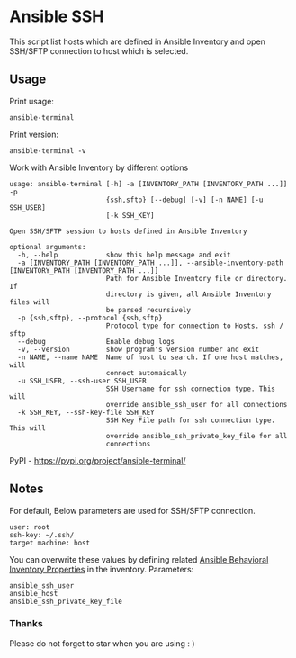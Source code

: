 # Ansible SSH
This script list hosts which are defined in Ansible Inventory and open SSH/SFTP connection to host which is selected.

## Usage
Print usage:

```ansible-terminal ```

Print version:

```ansible-terminal -v```

Work with Ansible Inventory by different options

```
usage: ansible-terminal [-h] -a [INVENTORY_PATH [INVENTORY_PATH ...]] -p
                        {ssh,sftp} [--debug] [-v] [-n NAME] [-u SSH_USER]
                        [-k SSH_KEY]

Open SSH/SFTP session to hosts defined in Ansible Inventory

optional arguments:
  -h, --help            show this help message and exit
  -a [INVENTORY_PATH [INVENTORY_PATH ...]], --ansible-inventory-path [INVENTORY_PATH [INVENTORY_PATH ...]]
                        Path for Ansible Inventory file or directory. If
                        directory is given, all Ansible Inventory files will
                        be parsed recursively
  -p {ssh,sftp}, --protocol {ssh,sftp}
                        Protocol type for connection to Hosts. ssh / sftp
  --debug               Enable debug logs
  -v, --version         show program's version number and exit
  -n NAME, --name NAME  Name of host to search. If one host matches, will
                        connect automaically
  -u SSH_USER, --ssh-user SSH_USER
                        SSH Username for ssh connection type. This will
                        override ansible_ssh_user for all connections
  -k SSH_KEY, --ssh-key-file SSH_KEY
                        SSH Key File path for ssh connection type. This will
                        override ansible_ssh_private_key_file for all
                        connections
``` 

PyPI - https://pypi.org/project/ansible-terminal/

## Notes
For default, Below parameters are used for SSH/SFTP connection.
```
user: root
ssh-key: ~/.ssh/
target machine: host
```
You can overwrite these values by defining related [Ansible Behavioral Inventory Properties](https://docs.ansible.com/ansible/latest/user_guide/intro_inventory.html#connecting-to-hosts-behavioral-inventory-parameters) in the inventory.
Parameters:
```
ansible_ssh_user
ansible_host
ansible_ssh_private_key_file
```
  
### Thanks
Please do not forget to star when you are using : ) 
